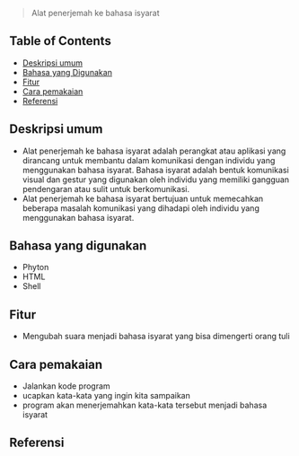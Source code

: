 
> Alat penerjemah ke bahasa isyarat

## Table of Contents
* [Deskripsi umum](#deskripsi-umum)
* [Bahasa yang Digunakan](#bahasa-yang-digunakan)
* [Fitur](#fitur)
* [Cara pemakaian](#cara-pemakaian)
* [Referensi](#referensi)



## Deskripsi umum
- Alat penerjemah ke bahasa isyarat adalah perangkat atau aplikasi yang dirancang untuk membantu dalam komunikasi dengan individu yang menggunakan bahasa isyarat. Bahasa isyarat adalah bentuk komunikasi visual dan gestur yang digunakan oleh individu yang memiliki gangguan pendengaran atau sulit untuk berkomunikasi.
- Alat penerjemah ke bahasa isyarat bertujuan untuk memecahkan beberapa masalah komunikasi yang dihadapi oleh individu yang menggunakan bahasa isyarat.



## Bahasa yang digunakan
- Phyton
- HTML
- Shell


## Fitur
- Mengubah suara menjadi bahasa isyarat yang bisa dimengerti orang tuli



## Cara pemakaian
- Jalankan kode program
- ucapkan kata-kata yang ingin kita sampaikan
- program akan menerjemahkan kata-kata tersebut menjadi bahasa isyarat

## Referensi













